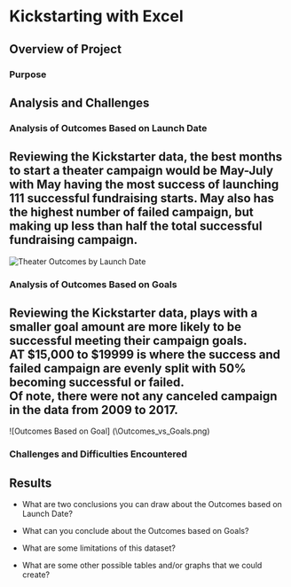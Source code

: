 # Kickstarting with Excel

## Overview of Project

### Purpose

## Analysis and Challenges

### Analysis of Outcomes Based on Launch Date
Reviewing the Kickstarter data, the best months to start a theater campaign would be May-July with May having the most success
of launching 111 successful fundraising starts.  May also has the highest number of failed campaign, but making up less than half
the total successful fundraising campaign.
 ---
![Theater Outcomes by Launch Date](\Theater_Octcomes_vs_Launch.png) 
### Analysis of Outcomes Based on Goals
Reviewing the Kickstarter data, plays with a smaller goal amount are more likely to be successful meeting their campaign goals.  
AT $15,000 to $19999 is where the success and failed campaign are evenly split with 50% becoming successful or failed.  
Of note, there were not any canceled campaign in the data from 2009 to 2017. 
---
![Outcomes Based on Goal] (\Outcomes_vs_Goals.png)   
### Challenges and Difficulties Encountered

## Results

- What are two conclusions you can draw about the Outcomes based on Launch Date?

- What can you conclude about the Outcomes based on Goals?

- What are some limitations of this dataset?

- What are some other possible tables and/or graphs that we could create?

